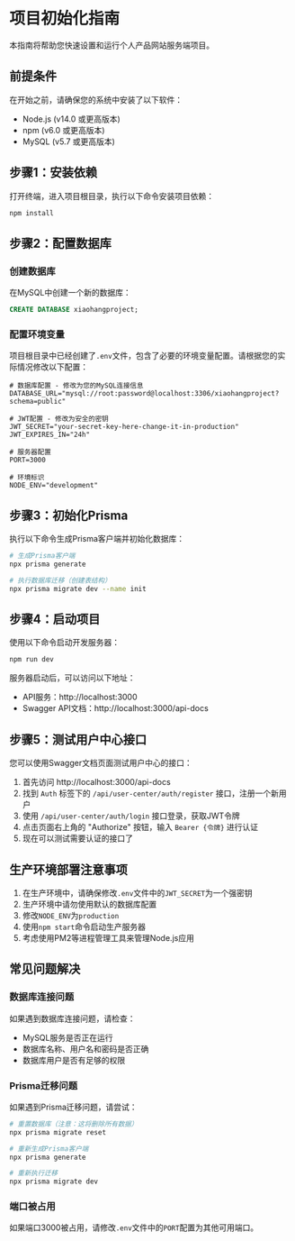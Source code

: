 # 项目初始化指南

本指南将帮助您快速设置和运行个人产品网站服务端项目。

## 前提条件

在开始之前，请确保您的系统中安装了以下软件：

- Node.js (v14.0 或更高版本)
- npm (v6.0 或更高版本)
- MySQL (v5.7 或更高版本)

## 步骤1：安装依赖

打开终端，进入项目根目录，执行以下命令安装项目依赖：

```bash
npm install
```

## 步骤2：配置数据库

### 创建数据库

在MySQL中创建一个新的数据库：

```sql
CREATE DATABASE xiaohangproject;
```

### 配置环境变量

项目根目录中已经创建了`.env`文件，包含了必要的环境变量配置。请根据您的实际情况修改以下配置：

```env
# 数据库配置 - 修改为您的MySQL连接信息
DATABASE_URL="mysql://root:password@localhost:3306/xiaohangproject?schema=public"

# JWT配置 - 修改为安全的密钥
JWT_SECRET="your-secret-key-here-change-it-in-production"
JWT_EXPIRES_IN="24h"

# 服务器配置
PORT=3000

# 环境标识
NODE_ENV="development"
```

## 步骤3：初始化Prisma

执行以下命令生成Prisma客户端并初始化数据库：

```bash
# 生成Prisma客户端
npx prisma generate

# 执行数据库迁移（创建表结构）
npx prisma migrate dev --name init
```

## 步骤4：启动项目

使用以下命令启动开发服务器：

```bash
npm run dev
```

服务器启动后，可以访问以下地址：

- API服务：http://localhost:3000
- Swagger API文档：http://localhost:3000/api-docs

## 步骤5：测试用户中心接口

您可以使用Swagger文档页面测试用户中心的接口：

1. 首先访问 http://localhost:3000/api-docs
2. 找到 `Auth` 标签下的 `/api/user-center/auth/register` 接口，注册一个新用户
3. 使用 `/api/user-center/auth/login` 接口登录，获取JWT令牌
4. 点击页面右上角的 "Authorize" 按钮，输入 `Bearer {令牌}` 进行认证
5. 现在可以测试需要认证的接口了

## 生产环境部署注意事项

1. 在生产环境中，请确保修改`.env`文件中的`JWT_SECRET`为一个强密钥
2. 生产环境中请勿使用默认的数据库配置
3. 修改`NODE_ENV`为`production`
4. 使用`npm start`命令启动生产服务器
5. 考虑使用PM2等进程管理工具来管理Node.js应用

## 常见问题解决

### 数据库连接问题

如果遇到数据库连接问题，请检查：
- MySQL服务是否正在运行
- 数据库名称、用户名和密码是否正确
- 数据库用户是否有足够的权限

### Prisma迁移问题

如果遇到Prisma迁移问题，请尝试：

```bash
# 重置数据库（注意：这将删除所有数据）
npx prisma migrate reset

# 重新生成Prisma客户端
npx prisma generate

# 重新执行迁移
npx prisma migrate dev
```

### 端口被占用

如果端口3000被占用，请修改`.env`文件中的`PORT`配置为其他可用端口。
